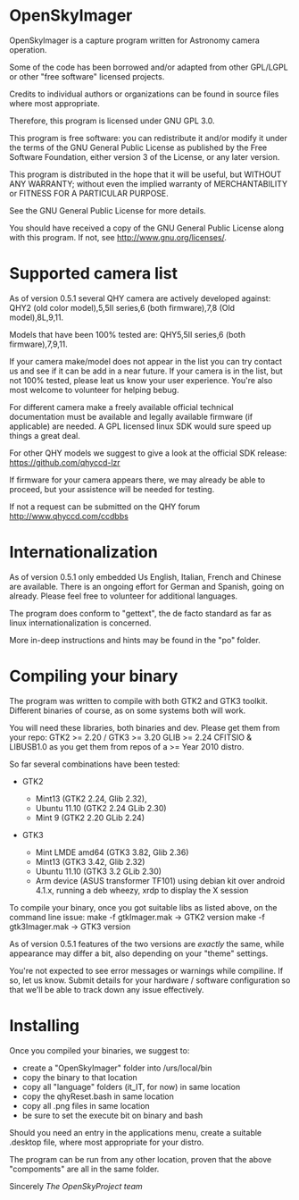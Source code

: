 OpenSkyImager
=============
OpenSkyImager is a capture program written for Astronomy camera operation.

Some of the code has been borrowed and/or adapted from other GPL/LGPL or other
"free software" licensed projects.

Credits to individual authors or organizations can be found in source files
where most appropriate.

Therefore, this program is licensed under GNU GPL 3.0.

This program is free software: you can redistribute it and/or modify it under 
the terms of the GNU General Public License as published by the Free Software 
Foundation, either version 3 of the License, or any later version.

This program is distributed in the hope that it will be useful,
but WITHOUT ANY WARRANTY; without even the implied warranty of MERCHANTABILITY 
or FITNESS FOR A PARTICULAR PURPOSE.

See the GNU General Public License for more details. 

You should have received a copy of the GNU General Public License along with 
this program.  If not, see <http://www.gnu.org/licenses/>.


Supported camera list
==================
As of version 0.5.1 several QHY camera are actively developed against:
QHY2 (old color model),5,5II series,6 (both firmware),7,8 (Old model),8L,9,11.

Models that have been 100% tested are: QHY5,5II series,6 (both firmware),7,9,11.

If your camera make/model does not appear in the list you can try contact us
and see if it can be add in a near future.
If your camera is in the list, but not 100% tested, please leat us know your
user experience. You're also most welcome to volunteer for helping bebug.

For different camera make a freely available official technical documentation 
must be available and legally available firmware (if applicable) are needed.
A GPL licensed linux SDK would sure speed up things a great deal.

For other QHY models we suggest to give a look at the official SDK release:
https://github.com/qhyccd-lzr 

If firmware for your camera appears there, we may already be able to proceed, 
but your assistence will be needed for testing.

If not a request can be submitted on the QHY forum http://www.qhyccd.com/ccdbbs


Internationalization
==================
As of version 0.5.1 only embedded Us English, Italian, French and Chinese are 
available.
There is an ongoing effort for German and Spanish, going on already.
Please feel free to volunteer for additional languages.

The program does conform to "gettext", the de facto standard as far as linux 
internationalization is concerned.

More in-deep instructions and hints may be found in the "po" folder.


Compiling your binary
===================
The program was written to compile with both GTK2 and GTK3 toolkit. 
Different binaries of course, as on some systems both will work.

You will need these libraries, both binaries and dev.
Please get them from your repo:
GTK2 >= 2.20 / GTK3 >= 3.20
GLIB >= 2.24
CFITSIO & LIBUSB1.0 as you get them from repos of a >= Year 2010 distro.

So far several combinations have been tested:
- GTK2 
	- Mint13 (GTK2 2.24, Glib 2.32), 
	- Ubuntu 11.10 (GTK2 2.24 GLib 2.30)
	- Mint 9 (GTK2 2.20 GLib 2.24)
	
- GTK3 
	- Mint LMDE amd64 (GTK3 3.82, Glib 2.36)
	- Mint13 (GTK3 3.42, Glib 2.32) 
	- Ubuntu 11.10 (GTK3 3.2 GLib 2.30)
	- Arm device (ASUS transformer TF101) using debian kit over android 4.1.x, 
	  running a deb wheezy, xrdp to display the X session
	  
To compile your binary, once you got suitable libs as listed above, on the 
command line issue:
	make -f gtkImager.mak  -> GTK2 version
	make -f gtk3Imager.mak -> GTK3 version
	
As of version 0.5.1 features of the two versions are *exactly* the same, while
appearance may differ a bit, also depending on your "theme" settings.

You're not expected to see error messages or warnings while compiline. If so, 
let us know. 
Submit details for your hardware / software configuration so that we'll be 
able to track down any issue effectively.

Installing
=========
Once you compiled your binaries, we suggest to:
- create a "OpenSkyImager" folder into /urs/local/bin
- copy the binary to that location
- copy all "language" folders (it_IT, for now) in same location
- copy the qhyReset.bash in same location
- copy all .png files in same location
- be sure to set the execute bit on binary and bash

Should you need an entry in the applications menu, create a suitable .desktop
file, where most appropriate for your distro.

The program can be run from any other location, proven that the above 
"compoments" are all in the same folder.


Sincerely
*The OpenSkyProject team*


